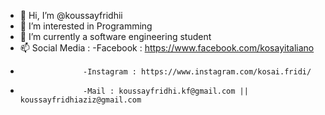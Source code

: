 - 👋 Hi, I’m @koussayfridhii
- 👀 I’m interested in Programming
- 🌱 I’m currently a software engineering student
- 📫 Social Media : -Facebook : https://www.facebook.com/kosayitaliano
-                   -Instagram : https://www.instagram.com/kosai.fridi/
-                   -Mail : koussayfridhi.kf@gmail.com || koussayfridhiaziz@gmail.com

<!---
koussayfridhii/koussayfridhii is a ✨ special ✨ repository because its `README.md` (this file) appears on your GitHub profile.
You can click the Preview link to take a look at your changes.
--->
